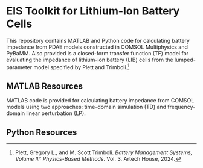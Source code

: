 # EIS Toolkit for Lithium-Ion Battery Cells

This repository contains MATLAB and Python code for calculating battery impedance from PDAE models constructed in 
COMSOL Multiphysics and PyBaMM. Also 
provided is a closed-form transfer 
function (TF) model for evaluating the impedance of lithium-ion battery (LIB) cells from the lumped-parameter model specified by Plett and Trimboli.[^1]

## MATLAB Resources

MATLAB code is provided for calculating battery impedance from COMSOL models using two approaches: 
time-domain simulation (TD) and frequency-domain linear perturbation (LP). 

## Python Resources

[^1]: Plett, Gregory L., and M. Scott Trimboli. _Battery Management Systems, Volume III: Physics-Based Methods_. Vol.&nbsp;3. Artech House, 2024.